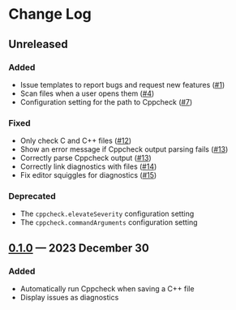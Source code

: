 # Change Log

<!-- Allow identical headings; this file reuses level 3 headings like Added. -->
<!-- markdownlint-disable MD024 -->

## Unreleased

### Added

- Issue templates to report bugs and request new features ([#1](https://github.com/brobeson/vscode-cppcheck/issues/1))
- Scan files when a user opens them ([#4](https://github.com/brobeson/vscode-cppcheck/issues/4))
- Configuration setting for the path to Cppcheck ([#7](https://github.com/brobeson/vscode-cppcheck/issues/7))

### Fixed

- Only check C and C++ files ([#12](https://github.com/brobeson/vscode-cppcheck/issues/12))
- Show an error message if Cppcheck output parsing fails ([#13](https://github.com/brobeson/vscode-cppcheck/issues/13))
- Correctly parse Cppcheck output ([#13](https://github.com/brobeson/vscode-cppcheck/issues/13))
- Correctly link diagnostics with files ([#14](https://github.com/brobeson/vscode-cppcheck/issues/14))
- Fix editor squiggles for diagnostics ([#15](https://github.com/brobeson/vscode-cppcheck/issues/15))

### Deprecated

- The `cppcheck.elevateSeverity` configuration setting
- The `cppcheck.commandArguments` configuration setting

## [0.1.0](https://github.com/brobeson/vscode-cppcheck/releases/tag/v0.1.0) — 2023 December 30

### Added

- Automatically run Cppcheck when saving a C++ file
- Display issues as diagnostics
